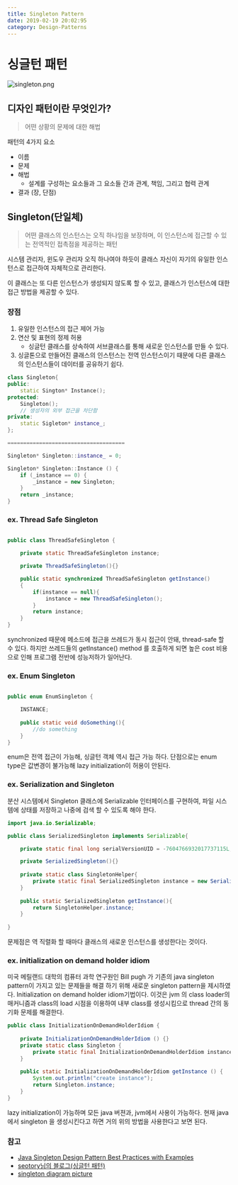 ```yaml
---
title: Singleton Pattern
date: 2019-02-19 20:02:95
category: Design-Patterns
---
```


# 싱글턴 패턴

![singleton.png](https://realzero0.github.io/assets/img/singletonpattern.png)

## 디자인 패턴이란 무엇인가?

> 어떤 상황의 문제에 대한 해법

패턴의 4가지 요소

* 이름
* 문제
* 해법
  * 설계를 구성하는 요소들과 그 요소들 간과 관계, 책임, 그리고 협력 관계
* 결과 (장, 단점)
  
## Singleton(단일체)

> 어떤 클래스의 인스턴스는 오직 하나임을 보장하며, 이 인스턴스에 접근할 수 있는 전역적인 접촉점을 제공하는 패턴

시스템 관리자, 윈도우 관리자 오직 하나여야 하듯이 클래스 자신이 자기의 유일한 인스턴스로 접근하여 자체적으로 관리한다.

이 클래스는 또 다른 인스턴스가 생성되지 않도록 할 수 있고, 클래스가 인스턴스에 대한 접근 방법을 제공할 수 있다.

### 장점

1. 유일한 인스턴스의 접근 제어 가능
2. 연산 및 표현의 정제 허용
   * 싱글턴 클래스를 상속하여 서브클래스를 통해 새로운 인스턴스를 만들 수 있다.  
3. 싱글톤으로 만들어진 클래스의 인스턴스는 전역 인스턴스이기 때문에 다른 클래스의 인스턴스들이 데이터를 공유하기 쉽다.

```cpp
class Singleton{
public:
    static Sington* Instance();
protected:
    Singleton();
    // 생성자의 외부 접근을 차단함
private:
    static Sigleton* instance_;
};

=====================================

Singleton* Singleton::instance_ = 0;

Singleton* Singleton::Instance () {
    if (_instance == 0) {
        _instance = new Singleton;
    }
    return _instance;
}

```

### ex. Thread Safe Singleton

```java

public class ThreadSafeSingleton {

    private static ThreadSafeSingleton instance;

    private ThreadSafeSingleton(){}

    public static synchronized ThreadSafeSingleton getInstance()
    {
        if(instance == null){
            instance = new ThreadSafeSingleton();
        }
        return instance;
    }
}
```

synchronized 때문에 메소드에 접근을 쓰레드가 동시 접근이 안돼, thread-safe 할 수 있다. 하지만 쓰레드들의 getInstance() method 를 호출하게 되면 높은 cost 비용으로 인해 프로그램 전반에 성능저하가 일어난다.

### ex. Enum Singleton

```java

public enum EnumSingleton {

    INSTANCE;
    
    public static void doSomething(){
        //do something
    }
}
```

enum은 전역 접근이 가능해, 싱글턴 객체 역시 접근 가능 하다.
단점으로는 enum type은 값변경이 불가능해 lazy initialization이 허용이 안된다.

### ex. Serialization and Singleton

분산 시스템에서 Singleton 클래스에 Serializable 인터페이스를 구현하여, 파일 시스템에 상태를 저장하고 나중에 검색 할 수 있도록 해야 한다. 

```java
import java.io.Serializable;

public class SerializedSingleton implements Serializable{

    private static final long serialVersionUID = -7604766932017737115L;

    private SerializedSingleton(){}
    
    private static class SingletonHelper{
        private static final SerializedSingleton instance = new SerializedSingleton();
    }
    
    public static SerializedSingleton getInstance(){
        return SingletonHelper.instance;
    }
    
}
```
문제점은 역 직렬화 할 때마다 클래스의 새로운 인스턴스를 생성한다는 것이다.


### ex. initialization on demand holder idiom
미국 메릴랜드 대학의 컴퓨터 과학 연구원인 Bill pugh 가 기존의 java singleton pattern이 가지고 있는 문제들을 해결 하기 위해 새로운 singleton pattern을 제시하였다. Initialization on demand holder idiom기법이다. 이것은 jvm 의 class loader의 매커니즘과 class의 load 시점을 이용하여 내부 class를 생성시킴으로 thread 간의 동기화 문제를 해결한다.

```java
public class InitializationOnDemandHolderIdiom {
	
	private InitializationOnDemandHolderIdiom () {}
	private static class Singleton {
		private static final InitializationOnDemandHolderIdiom instance = new InitializationOnDemandHolderIdiom();
	}
	
	public static InitializationOnDemandHolderIdiom getInstance () {
		System.out.println("create instance");
		return Singleton.instance;
	}
}
```

 lazy initialization이 가능하며 모든 java 버젼과, jvm에서 사용이 가능하다. 현재 java 에서 singleton 을 생성시킨다고 하면 거의 위의 방법을 사용한다고 보면 된다.

### 참고

* [Java Singleton Design Pattern Best Practices with Examples](https://www.journaldev.com/1377/java-singleton-design-pattern-best-practices-examples#thread-safe-singleton)
* [seotory님의 블로그(싱글턴 패턴)]([https://jeong-pro.tistory.com/86](https://blog.seotory.com/post/2016/03/java-singleton-pattern))
* [singleton diagram picture](https://realzero0.github.io/study/2017/06/12/%EB%94%94%EC%9E%90%EC%9D%B8-%ED%8C%A8%ED%84%B4-%EC%A0%95%EB%A6%AC.html)